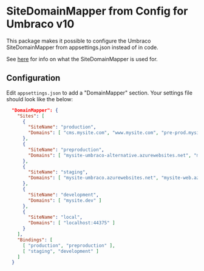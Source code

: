 # SiteDomainMapper from Config for Umbraco v10 #

This package makes it possible to configure the Umbraco SiteDomainMapper from appsettings.json instead of in code.

See [here](https://our.umbraco.com/Documentation/Reference/Routing/Request-Pipeline/outbound-pipeline#default-sitedomainmapper) for info on what the SiteDomainMapper is used for.

## Configuration ##

Edit `appsettings.json` to add a "DomainMapper" section. Your settings file should look like the below:

```json
  "DomainMapper": {
    "Sites": [
      {
        "SiteName": "production",
        "Domains": [ "cms.mysite.com", "www.mysite.com", "pre-prod.mysite.com" ]
      },
      {
        "SiteName": "preproduction",
        "Domains": [ "mysite-umbraco-alternative.azurewebsites.net", "mysite-web-alternative.azurewebsites.net" ]
      },
      {
        "SiteName": "staging",
        "Domains": [ "mysite-umbraco.azurewebsites.net", "mysite-web.azurewebsites.net" ]
      },
      {
        "SiteName": "development",
        "Domains": [ "mysite.dev" ]
      },
      {
        "SiteName": "local",
        "Domains": [ "localhost:44375" ]
      }
    ],
    "Bindings": [
      [ "production", "preproduction" ],
      [ "staging", "development" ]
    ]
  }
```
